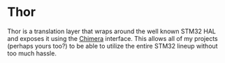 # Thor

Thor is a translation layer that wraps around the well known STM32 HAL and exposes it using the [Chimera](https://github.com/brandonbraun653/Chimera) interface. This
allows all of my projects (perhaps yours too?) to be able to utilize the entire STM32 lineup without too much hassle.
